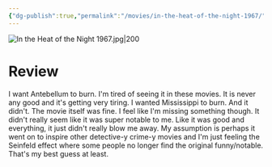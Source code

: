 ```yaml
---
{"dg-publish":true,"permalink":"/movies/in-the-heat-of-the-night-1967/","created":"2023-12-29","updated":"2024-08-19"}
---
```



![In the Heat of the Night 1967.jpg|200](/img/user/Attachments/In%20the%20Heat%20of%20the%20Night%201967.jpg)

# Review

I want Antebellum to burn. I'm tired of seeing it in these movies. It is never any good and it's getting very tiring. I wanted Mississippi to burn. And it didn't. The movie itself was fine. I feel like I'm missing something though. It didn't really seem like it was super notable to me. Like it was good and everything, it just didn't really blow me away. My assumption is perhaps it went on to inspire other detective-y crime-y movies and I'm just feeling the Seinfeld effect where some people no longer find the original funny/notable. That's my best guess at least.
